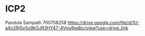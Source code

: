 # ICP2
Pandula Sampath 700758258
https://drive.google.com/file/d/1U-aXo2RjSv5o9kOJR3HY47-4Vpu9gdbc/view?usp=drive_link
